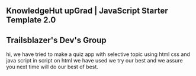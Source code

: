 ## **KnowledgeHut upGrad | JavaScript Starter Template 2.0**

## Trailsblazer's Dev's Group
hi, we have tried to make a quiz app with selective topic using html css and java script in script on html we have used
 we try our best and we assure you next time will do our best of best.